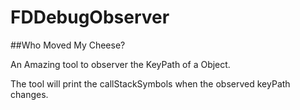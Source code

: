 # FDDebugObserver

##Who Moved My Cheese?

 An Amazing tool to observer the KeyPath of a Object.

The tool will print the callStackSymbols when the observed keyPath changes.
